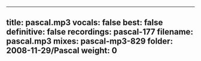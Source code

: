 
---
title: pascal.mp3
vocals: false
best: false
definitive: false
recordings: pascal-177
filename: pascal.mp3
mixes: pascal-mp3-829
folder: 2008-11-29/Pascal
weight: 0
---
